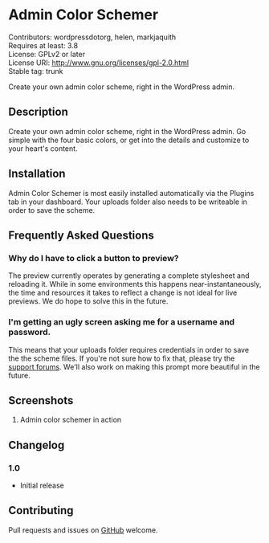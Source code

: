 # Admin Color Schemer #
Contributors: wordpressdotorg, helen, markjaquith  
Requires at least: 3.8  
License: GPLv2 or later  
License URI: http://www.gnu.org/licenses/gpl-2.0.html  
Stable tag: trunk  

Create your own admin color scheme, right in the WordPress admin.

## Description ##

Create your own admin color scheme, right in the WordPress admin. Go simple with the four basic colors, or get into the details and customize to your heart's content.

## Installation ##

Admin Color Schemer is most easily installed automatically via the Plugins tab in your dashboard. Your uploads folder also needs to be writeable in order to save the scheme.

## Frequently Asked Questions ##

### Why do I have to click a button to preview? ###

The preview currently operates by generating a complete stylesheet and reloading it. While in some environments this happens near-instantaneously, the time and resources it takes to reflect a change is not ideal for live previews. We do hope to solve this in the future.

### I'm getting an ugly screen asking me for a username and password. ###

This means that your uploads folder requires credentials in order to save the the scheme files. If you're not sure how to fix that, please try the [support forums](http://wordpress.org/support/). We'll also work on making this prompt more beautiful in the future.

## Screenshots ##

1. Admin color schemer in action

## Changelog ##

### 1.0 ###
* Initial release

## Contributing ##

Pull requests and issues on [GitHub](https://github.com/helenhousandi/admin-color-schemer) welcome.
